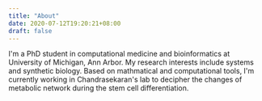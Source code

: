 ```yaml
---
title: "About"
date: 2020-07-12T19:20:21+08:00
draft: false
---
```


I'm a PhD student in computational medicine and bioinformatics at University of Michigan, Ann Arbor. 
My research interests include systems and synthetic biology. 
Based on mathmatical and computational tools, 
I'm currently working in Chandrasekaran's lab to decipher the changes of metabolic network during the stem cell differentiation.

